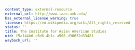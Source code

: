 ```yaml
---
content_type: external-resource
external_url: http://www.iaas.umb.edu/
has_external_license_warning: true
license: https://en.wikipedia.org/wiki/All_rights_reserved
status: ''
title: The Institute for Asian American Studies
uid: f5a144b6-c6d6-4b1c-a508-d96632d3348f
wayback_url: ''
---
```

